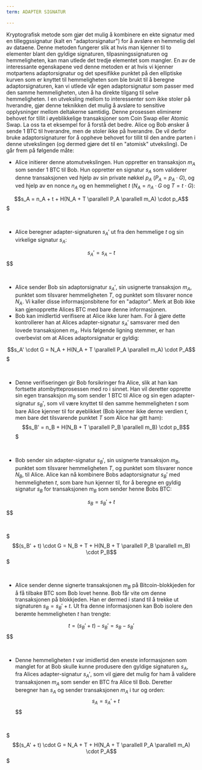 ```yaml
---
term: ADAPTER SIGNATUR

---
```

Kryptografisk metode som gjør det mulig å kombinere en ekte signatur med en tilleggssignatur (kalt en "adaptorsignatur") for å avsløre en hemmelig del av dataene. Denne metoden fungerer slik at hvis man kjenner til to elementer blant den gyldige signaturen, tilpasningssignaturen og hemmeligheten, kan man utlede det tredje elementet som mangler. En av de interessante egenskapene ved denne metoden er at hvis vi kjenner motpartens adaptorsignatur og det spesifikke punktet på den elliptiske kurven som er knyttet til hemmeligheten som ble brukt til å beregne adaptorsignaturen, kan vi utlede vår egen adaptorsignatur som passer med den samme hemmeligheten, uten å ha direkte tilgang til selve hemmeligheten. I en utveksling mellom to interessenter som ikke stoler på hverandre, gjør denne teknikken det mulig å avsløre to sensitive opplysninger mellom deltakerne samtidig. Denne prosessen eliminerer behovet for tillit i øyeblikkelige transaksjoner som Coin Swap eller Atomic Swap. La oss ta et eksempel for å forstå det bedre. Alice og Bob ønsker å sende 1 BTC til hverandre, men de stoler ikke på hverandre. De vil derfor bruke adaptorsignaturer for å oppheve behovet for tillit til den andre parten i denne utvekslingen (og dermed gjøre det til en "atomisk" utveksling). De går frem på følgende måte:


- Alice initierer denne atomutvekslingen. Hun oppretter en transaksjon $m_A$ som sender 1 BTC til Bob. Hun oppretter en signatur $s_A$ som validerer denne transaksjonen ved hjelp av sin private nøkkel $p_A$ ($P_A = p_A \cdot G$), og ved hjelp av en nonce $n_A$ og en hemmelighet $t$ ($N_A = n_A \cdot G$ og $T = t \cdot G$):

$$s_A = n_A + t + H(N_A + T \parallell P_A \parallell m_A) \cdot p_A$$$

&nbsp;


- Alice beregner adapter-signaturen $s_A'$ ut fra den hemmelige $t$ og sin virkelige signatur $s_A$:

$$s_A' = s_A - t$$$$

&nbsp;


- Alice sender Bob sin adaptorsignatur $s_A'$, sin usignerte transaksjon $m_A$, punktet som tilsvarer hemmeligheten $T$, og punktet som tilsvarer nonce $N_A$. Vi kaller disse informasjonsbitene for en "adaptor". Merk at Bob ikke kan gjenopprette Alices BTC med bare denne informasjonen.
- Bob kan imidlertid verifisere at Alice ikke lurer ham. For å gjøre dette kontrollerer han at Alices adapter-signatur $s_A'$ samsvarer med den lovede transaksjonen $m_A$. Hvis følgende ligning stemmer, er han overbevist om at Alices adaptorsignatur er gyldig:

$$s_A' \cdot G = N_A + H(N_A + T \parallell P_A \parallell m_A) \cdot P_A$$$

&nbsp;


- Denne verifiseringen gir Bob forsikringer fra Alice, slik at han kan fortsette atombytteprosessen med ro i sinnet. Han vil deretter opprette sin egen transaksjon $m_B$ som sender 1 BTC til Alice og sin egen adapter-signatur $s_B'$, som vil være knyttet til den samme hemmeligheten $t$ som bare Alice kjenner til for øyeblikket (Bob kjenner ikke denne verdien $t$, men bare det tilsvarende punktet $T$ som Alice har gitt ham): $$s_B' = n_B + H(N_B + T \parallell P_B \parallell m_B) \cdot p_B$$$

&nbsp;


- Bob sender sin adapter-signatur $s_B'$, sin usignerte transaksjon $m_B$, punktet som tilsvarer hemmeligheten $T$, og punktet som tilsvarer nonce $N_B$, til Alice. Alice kan nå kombinere Bobs adaptorsignatur $s_B'$ med hemmeligheten $t$, som bare hun kjenner til, for å beregne en gyldig signatur $s_B$ for transaksjonen $m_B$ som sender henne Bobs BTC:

$$s_B = s_B' + t$$$$

&nbsp;

$$$(s_B' + t) \cdot G = N_B + T + H(N_B + T \parallell P_B \parallell m_B) \cdot P_B$$$

&nbsp;


- Alice sender denne signerte transaksjonen $m_B$ på Bitcoin-blokkjeden for å få tilbake BTC som Bob lovet henne. Bob får vite om denne transaksjonen på blokkjeden. Han er dermed i stand til å trekke ut signaturen $s_B = s_B' + t$. Ut fra denne informasjonen kan Bob isolere den berømte hemmeligheten $t$ han trengte:

$$t = (s_B' + t) - s_B' = s_B - s_B'$$$$

&nbsp;


- Denne hemmeligheten $t$ var imidlertid den eneste informasjonen som manglet for at Bob skulle kunne produsere den gyldige signaturen $s_A$, fra Alices adapter-signatur $s_A'$, som vil gjøre det mulig for ham å validere transaksjonen $m_A$ som sender en BTC fra Alice til Bob. Deretter beregner han $s_A$ og sender transaksjonen $m_A$ i tur og orden: $$s_A = s_A' + t$$$$

&nbsp;

$$$(s_A' + t) \cdot G = N_A + T + H(N_A + T \parallell P_A \parallell m_A) \cdot P_A$$$